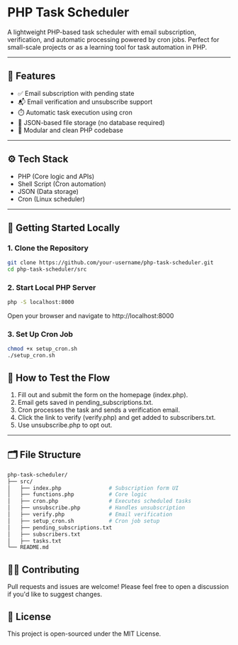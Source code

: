 # PHP Task Scheduler

A lightweight PHP-based task scheduler with email subscription, verification, and automatic processing powered by cron jobs. Perfect for small-scale projects or as a learning tool for task automation in PHP.

---

## 📌 Features

- ✅ Email subscription with pending state
- 📬 Email verification and unsubscribe support
- ⏱️ Automatic task execution using cron
- 💾 JSON-based file storage (no database required)
- 🧩 Modular and clean PHP codebase

---

## ⚙️ Tech Stack

- PHP (Core logic and APIs)
- Shell Script (Cron automation)
- JSON (Data storage)
- Cron (Linux scheduler)

---

## 🚀 Getting Started Locally

### 1. Clone the Repository

```bash
git clone https://github.com/your-username/php-task-scheduler.git
cd php-task-scheduler/src
```
### 2. Start Local PHP Server
```bash
php -S localhost:8000
```
Open your browser and navigate to http://localhost:8000
### 3. Set Up Cron Job
```bash
chmod +x setup_cron.sh
./setup_cron.sh
```
## 🧪 How to Test the Flow
1. Fill out and submit the form on the homepage (index.php).
2. Email gets saved in pending_subscriptions.txt.
3. Cron processes the task and sends a verification email.
4. Click the link to verify (verify.php) and get added to subscribers.txt.
5. Use unsubscribe.php to opt out.
---
## 🗂️ File Structure
```bash
php-task-scheduler/
├── src/
│   ├── index.php               # Subscription form UI
│   ├── functions.php           # Core logic
│   ├── cron.php                # Executes scheduled tasks
│   ├── unsubscribe.php         # Handles unsubscription
│   ├── verify.php              # Email verification
│   ├── setup_cron.sh           # Cron job setup
│   ├── pending_subscriptions.txt
│   ├── subscribers.txt
│   ├── tasks.txt
└── README.md
```
## 🙋‍♂️ Contributing
Pull requests and issues are welcome! Please feel free to open a discussion if you'd like to suggest changes.
## 📄 License
This project is open-sourced under the MIT License.
